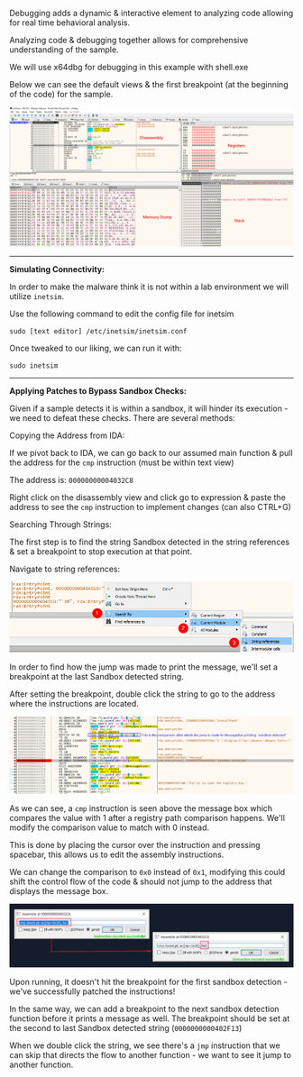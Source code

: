 
Debugging adds a dynamic & interactive element to analyzing code allowing for real time behavioral analysis. 

Analyzing code & debugging together allows for comprehensive understanding of the sample. 

We will use x64dbg for debugging in this example with shell.exe

Below we can see the default views & the first breakpoint (at the beginning of the code) for the sample. 

![x64dbgview](/Assets/Malware%20Analysis/x64dbg_001_views.webp)

-----------------------------------------

**Simulating Connectivity:** 

In order to make the malware think it is not within a lab environment we will utilize `inetsim`.

Use the following command to edit the config file for inetsim 

```
sudo [text editor] /etc/inetsim/inetsim.conf
```

Once tweaked to our liking, we can run it with: 

```
sudo inetsim
```

-----------------------------------------

**Applying Patches to Bypass Sandbox Checks:** 

Given if a sample detects it is within a sandbox, it will hinder its execution - we need to defeat these checks. There are several methods: 

Copying the Address from IDA: 

If we pivot back to IDA, we can go back to our assumed main function & pull the address for the `cmp` instruction (must be within text view)

The address is: `00000000004032C8`

Right click on the disassembly view and click go to expression & paste the address to see the `cmp` instruction to implement changes (can also CTRL+G)

Searching Through Strings: 

The first step is to find the string Sandbox detected in the string references & set a breakpoint to stop execution at that point. 

Navigate to string references: 

![x64strings](/Assets/Malware%20Analysis/x64dbg_002_strings_.webp)

In order to find how the jump was made to print the message, we'll set a breakpoint at the last Sandbox detected string.

After setting the breakpoint, double click the string to go to the address where the instructions are located. 

![x64cmp](/Assets/Malware%20Analysis/x64dbg_003_cmp.webp)

As we can see, a `cmp` instruction is seen above the message box which compares the value with 1 after a registry path comparison happens. We'll modify the comparison value to match with 0 instead. 

This is done by placing the cursor over the instruction and pressing spacebar, this allows us to edit the assembly instructions. 

We can change the comparison to `0x0` instead of `0x1`, modifying this could shift the control flow of the code & should not jump to the address that displays the message box.

![x64edit](/Assets/Malware%20Analysis/assembly_edit.png)

Upon running, it doesn't hit the breakpoint for the first sandbox detection - we've successfully patched the instructions! 

In the same way, we can add a breakpoint to the next sandbox detection function before it prints a message as well. The breakpoint should be set at the second to last Sandbox detected string (`0000000000402F13`)

When we double click the string, we see there's a `jmp` instruction that we can skip that directs the flow to another function - we want to see it jump to another function. 













